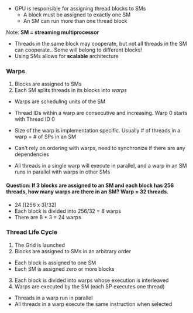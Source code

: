 - GPU is responsible for assigning thread blocks to SMs
  - A block must be assigned to exactly one SM
  - An SM can run more than one thread block

Note: **SM = streaming multiprocessor**

- Threads in the same block may cooperate, but not all threads in the SM can cooperate.. Some will belong to different blocks!
- Using SMs allows for **scalable** architecture

### Warps
1. Blocks are assigned to SMs
2. Each SM splits threads in its blocks into *warps*
  - Warps are scheduling units of the SM
  - Thread IDs within a warp are consecutive and increasing. Warp 0 starts with Thread ID 0
  - Size of the warp is implementation specific. Usually # of threads in a warp = # of SPs in an SM

- Can't rely on ordering with warps, need to synchronize if there are any dependencies

- All threads in a single warp will execute in parallel, and a warp in an SM runs in parallel with warps in other SMs

#### Question: If 3 blocks are assigned to an SM and each block has 256 threads, how many warps are there in an SM? Warp = 32 threads.
- 24 ((256 x 3)/32)
- Each block is divided into 256/32 = 8 warps
- There are 8 * 3 = 24 warps

### Thread Life Cycle
1. The Grid is launched
2. Blocks are assigned to SMs in an arbitrary order 
  - Each block is assigned to one SM
  - Each SM is assigned zero or more blocks
3. Each block is divided into warps whose execution is interleaved
4. Warps are executed by the SM (each SP executes one thread)
  - Threads in a warp run in parallel
  - All threads in a warp execute the same instruction when selected
